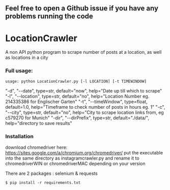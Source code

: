 Feel free to open a Github issue if you have any problems running the code
---
# LocationCrawler
A non API python program to scrape number of posts at a location, as well as locations in a city
### Full usage:
```
usage: python LocationCrawler.py [-l LOCATION] [-t TIMEWINDOW]
```
"-d", "--date", type=str, default="now", help="Date up till which to scrape"
"-l", "--location", type=str, default="no", help="Location Number eg. 214335386 for Englischer Garten"
"-t", "--timeWindow", type=float, default=1.0, help="Timeframe to check number of posts in hours eg. 1"
"-c", "--city", type=str, default="no", help="City to scrape location links from, eg c579270 for Munich"
"-dir", "--dirPrefix", type=str, default="./data/", help="directory to save results"


### Installation
download chromedriver here: https://sites.google.com/a/chromium.org/chromedriver/
put the executable into the same directory as instagramcrawler.py and rename it to chromedriverWIN or chromedriverMAC depending on your version

There are 2 packages : selenium & requests
```
$ pip install -r requirements.txt
```
